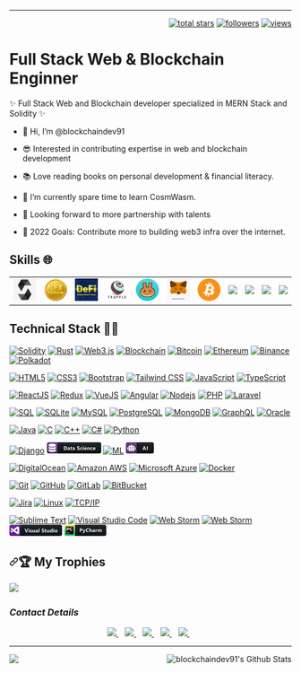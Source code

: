 <hr>
<p align="right">
  <a href="https://github.com/blockchaindev91?tab=repositories&sort=stargazers">
    <img alt="total stars" title="Total stars on GitHub" src="https://custom-icon-badges.herokuapp.com/badge/dynamic/json?logo=star&color=55960c&labelColor=488207&label=Stars&style=for-the-badge&query=%24.stars&url=https://api.github-star-counter.workers.dev/user/blockchaindev91"/></a>
  <a href="https://github.com/blockchaindev91?tab=followers">
    <img alt="followers" title="Follow me on Github" src="https://custom-icon-badges.herokuapp.com/github/followers/blockchaindev91?color=236ad3&labelColor=1155ba&style=for-the-badge&logo=person-add&label=Follow&logoColor=white"/></a>
  <a href="https://github.com/blockchaindev91">
    <img alt="views" title="GitHub profile views" src="https://shields-io-visitor-counter.herokuapp.com/badge?page=blockchaindev91&style=for-the-badge"/></a>
</p>

# Full Stack Web & Blockchain Enginner

<article class="markdown-body entry-content container-lg f5" itemprop="text"><p dir="auto"><g-emoji class="g-emoji" alias="sparkles" fallback-src="https://github.githubassets.com/images/icons/emoji/unicode/2728.png">✨</g-emoji> Full Stack Web and Blockchain developer specialized in MERN Stack and Solidity <g-emoji class="g-emoji" alias="sparkles" fallback-src="https://github.githubassets.com/images/icons/emoji/unicode/2728.png">✨</g-emoji></p>
</article>

<p align="center">

- 👋 Hi, I’m @blockchaindev91

- 😎 Interested in contributing expertise in web and blockchain development

- 📚 Love reading books on personal development & financial literacy.

- 🌱 I’m currently spare time to learn CosmWasm.

- 🤝 Looking forward to more partnership with talents

- 🥅 2022 Goals: Contribute more to building web3 infra over the internet.

</p>

## Skills 🌐

<table>
  <tr>
      <td><img src="https://github.com/blockchaindev91/blockchaindev91/blob/main/icons/icon_solidity.png?raw=true" width="200"></td>
      <td><img src="https://github.com/blockchaindev91/blockchaindev91/blob/main/icons/icon_nft.png?raw=true" width="200"></td>
      <td><img src="https://github.com/blockchaindev91/blockchaindev91/blob/main/icons/icon_defi.png?raw=true" width="200"></td>
      <td><img src="https://github.com/blockchaindev91/blockchaindev91/blob/main/icons/icon_truffle.png?raw=true" width="200"></td>
      <td><img src="https://github.com/blockchaindev91/blockchaindev91/blob/main/icons/icon_pancake.png?raw=true" width="200"></td>
      <td><img src="https://github.com/blockchaindev91/blockchaindev91/blob/main/icons/icon_metamask.png?raw=true" width="200"></td>
      <td><img src="https://github.com/blockchaindev91/blockchaindev91/blob/main/icons/icon_bitcoin.png?raw=true" width="200"></td>
      <td><img src="https://cdn.iconscout.com/icon/free/png-128/javascript-1174950.png" width="200"></td>
      <td><img src="https://cdn.iconscout.com/icon/free/png-128/react-1175109.png" width="200"></td>
      <td><img src="https://cdn.iconscout.com/icon/free/png-128/node-1174925.png" width="200"></td>
      <td><img src="https://cdn.iconscout.com/icon/free/png-128/vue-282497.png" width="200"></td>
  </tr>  
</table>

## Technical Stack 👨‍💻

[![Solidity](https://img.shields.io/badge/-Solidity-363636?style=flat&logo=Solidity&link=https://github.com/blockchaindev91/)](https://github.com/blockchaindev91/)
[![Rust](https://img.shields.io/badge/-Rust-black?style=flat&logo=Rust&link=https://github.com/blockchaindev91/)](https://github.com/blockchaindev91/)
[![Web3.js](https://img.shields.io/badge/-Web3.js-black?style=flat&logo=javascript&link=https://github.com/blockchaindev91/)](https://github.com/blockchaindev91/)
[![Blockchain](https://img.shields.io/badge/-Blockchain-121D13?style=flat&logo=Blockchain.com&link=https://github.com/blockchaindev91/)](https://github.com/blockchaindev91/)
[![Bitcoin](https://img.shields.io/badge/-Bitcoin-F7931A?style=flat&logo=Bitcoin&link=https://github.com/blockchaindev91/)](https://github.com/blockchaindev91/)
[![Ethereum](https://img.shields.io/badge/-Ethereum-3C3C3D?style=flat&logo=Ethereum&link=https://github.com/blockchaindev91/)](https://github.com/blockchaindev91/)
[![Binance](https://img.shields.io/badge/Binance-FCD535?style=flat&logo=Ethereum&link=https://github.com/blockchaindev91/)](https://github.com/blockchaindev91/)
[![Polkadot](https://img.shields.io/badge/polkadot-E6007A?style=flat&logo=Ethereum&link=https://github.com/blockchaindev91/)](https://github.com/blockchaindev91/)

[![HTML5](https://img.shields.io/badge/-HTML5-E34F26?style=flat&logo=html5&logoColor=white&link=https://github.com/blockchaindev91/)](https://github.com/blockchaindev91/) 
[![CSS3](https://img.shields.io/badge/-CSS3-1572B6?style=flat&logo=css3&link=https://github.com/blockchaindev91/)](https://github.com/blockchaindev91/) 
[![Bootstrap](https://img.shields.io/badge/-Bootstrap-563D7C?style=flat&logo=bootstrap&link=https://github.com/blockchaindev91/)](https://github.com/blockchaindev91/)
[![Tailwind CSS](https://img.shields.io/badge/Tailwind_CSS-38B2AC?style=flat&logo=bootstrap&link=https://github.com/blockchaindev91/)](https://github.com/blockchaindev91/)
[![JavaScript](https://img.shields.io/badge/-JavaScript-black?style=flat&logo=javascript&link=https://github.com/blockchaindev91/)](https://github.com/blockchaindev91/)
[![TypeScript](https://img.shields.io/badge/-TypeScript-007ACC?style=flat&logo=typescript&logoColor=white&link=https://github.com/blockchaindev91/)](https://github.com/blockchaindev91/)

[![ReactJS](https://img.shields.io/badge/-ReactJS-61DAFB?style=flat&logo=react&logoColor=white&link=https://github.com/blockchaindev91/)](https://github.com/blockchaindev91/) 
[![Redux](https://img.shields.io/badge/-Redux-764abc?style=flat&logo=redux&logoColor=white&link=https://github.com/blockchaindev91/)](https://github.com/blockchaindev91/)
[![VueJS](https://img.shields.io/badge/VueJS-41B883??style=flat&logo=vue.js&logoColor=white&link=https://github.com/blockchaindev91/)](https://github.com/blockchaindev91/) 
[![Angular](https://img.shields.io/badge/-Angular-DD0031?style=flat&logo=angular&logoColor=white&link=https://github.com/blockchaindev91/)](https://github.com/blockchaindev91/) 
[![Nodejs](https://img.shields.io/badge/-Nodejs-black?style=flat&logo=Node.js&link=https://github.com/blockchaindev91/)](https://github.com/blockchaindev91/)
[![PHP](https://img.shields.io/badge/PHP-777BB4?style=flat&logo=Node.js&link=https://github.com/blockchaindev91/)](https://github.com/blockchaindev91/)
[![Laravel](https://img.shields.io/badge/Laravel-FF2D20?style=flat&logo=Node.js&link=https://github.com/blockchaindev91/)](https://github.com/blockchaindev91/)

[![SQL](https://img.shields.io/badge/-SQL-d2082d?style=flat&logo=mysql&logoColor=white&link=https://github.com/blockchaindev91/)](https://github.com/blockchaindev91/)
[![SQLite](https://img.shields.io/badge/SQLite-07405E?style=flat&logo=graphql&link=https://github.com/blockchaindev91/)](https://github.com/blockchaindev91/)
[![MySQL](https://img.shields.io/badge/-MySQL-black?style=flat&logo=mysql&link=https://github.com/blockchaindev91/)](https://github.com/blockchaindev91/)
[![PostgreSQL](https://img.shields.io/badge/-PostgreSQL-336791?style=flat&logo=postgresql&link=https://github.com/blockchaindev91/)](https://github.com/blockchaindev91/)
[![MongoDB](https://img.shields.io/badge/-MongoDB-black?style=flat&logo=mongodb&link=https://github.com/blockchaindev91/)](https://github.com/blockchaindev91/)
[![GraphQL](https://img.shields.io/badge/-GraphQL-E10098?style=flat&logo=graphql&link=https://github.com/blockchaindev91/)](https://github.com/blockchaindev91/)
[![Oracle](https://img.shields.io/badge/Oracle-F80000?style=flat&logo=graphql&link=https://github.com/blockchaindev91/)](https://github.com/blockchaindev91/)

[![Java](https://img.shields.io/badge/Java-orange?style=flat&logo=java&logoColor=white&link=https://github.com/blockchaindev91/)](https://github.com/blockchaindev91/)
[![C](https://img.shields.io/badge/C-00599C?style=flat&logo=c%2B%2B&logoColor=ffffff&link=https://github.com/blockchaindev91/)](https://github.com/blockchaindev91/)
[![C++](https://img.shields.io/badge/C%2B%2B-00599C?style=flat&logo=c%2B%2B&logoColor=ffffff&link=https://github.com/blockchaindev91/)](https://github.com/blockchaindev91/)
[![C#](https://img.shields.io/badge/C%23-239120?style=flat&logo=c%2B%2B&logoColor=ffffff&link=https://github.com/blockchaindev91/)](https://github.com/blockchaindev91/)
[![Python](https://img.shields.io/badge/-Python-black?style=flat&logo=python&link=https://github.com/blockchaindev91/)](https://github.com/blockchaindev91/)

[![Django](https://img.shields.io/badge/-django-black?style=flat&logo=django)](https://github.com/blockchaindev91/)
[![DataScience](https://github.com/SvenCelin/SvenCelin/blob/master/Badges/datascience.png)](https://github.com/blockchaindev91/)
[![ML](https://img.shields.io/badge/-Machine%20Learning-102230?style=flat)](https://github.com/blockchaindev91/)
[![AI](https://github.com/SvenCelin/SvenCelin/blob/master/Badges/ai.png)](https://github.com/blockchaindev91/)

[![DigitalOcean](https://img.shields.io/badge/-Digital%20Ocean-darkblue?style=flat&logo=digitalocean&link=https://github.com/blockchaindev91/)](https://github.com/blockchaindev91/)
[![Amazon AWS](https://img.shields.io/badge/Amazon%20AWS-232F3E?style=flat&logo=amazon-aws&link=https://github.com/blockchaindev91/)](https://github.com/blockchaindev91/)
[![Microsoft Azure](https://img.shields.io/badge/Microsoft%20Azure-232F7E?style=flat&logo=microsoft-azure&link=https://github.com/blockchaindev91/)](https://github.com/blockchaindev91/)
[![Docker](https://img.shields.io/badge/-Docker-black?style=flat&logo=docker&link=https://github.com/blockchaindev91/)](https://github.com/blockchaindev91/)

[![Git](https://img.shields.io/badge/-Git-black?style=flat&logo=git&link=https://github.com/blockchaindev91/)](https://github.com/blockchaindev91/) 
[![GitHub](https://img.shields.io/badge/-GitHub-181717?style=flat&logo=github&link=https://github.com/blockchaindev91/)](https://github.com/blockchaindev91/)
[![GitLab](https://img.shields.io/badge/-GitLab-FCA121?style=flat&logo=gitlab&link=https://github.com/blockchaindev91/)](https://github.com/blockchaindev91/)
[![BitBucket](https://img.shields.io/badge/-BitBucket-darkblue?style=flat-square&logo=bitbucket&link=https://github.com/blockchaindev91/)](https://github.com/blockchaindev91/)

[![Jira](https://img.shields.io/badge/-Jira-222222?style=flat&logo=jira-software&logoColor=white&logoColor=0052CC)](https://github.com/blockchaindev91/)
[![Linux](https://img.shields.io/badge/-Linux-222222?style=flat&logo=linux&logoColor=FCC624)](https://github.com/blockchaindev91/)
[![TCP/IP](https://img.shields.io/badge/-TCP/IP-222222?style=flat&logo=cisco&logoColor=white)](https://github.com/blockchaindev91/)

[![Sublime Text](http://img.shields.io/badge/-Sublime%20Text-3C4858?style=flat&logo=sublime-text)](https://github.com/blockchaindev91/)
[![Visual Studio Code](https://img.shields.io/badge/-VSCode-444444?style=flat&logo=visual-studio-code&logoColor=007ACC)](https://github.com/blockchaindev91/)
[![Web Storm](https://img.shields.io/badge/WebStorm-000000?style=flat&logo=visual-studio-code&logoColor=007ACC)](https://github.com/blockchaindev91/)
[![Web Storm](http://img.shields.io/badge/-PHPStorm-181717?style=flat&logo=visual-studio-code&logoColor=007ACC)](https://github.com/blockchaindev91/)
[![Visual Studio](https://github.com/SvenCelin/SvenCelin/blob/master/Badges/visualstudio.png)](https://github.com/blockchaindev91/)
[![PyCharm](https://github.com/SvenCelin/SvenCelin/blob/master/Badges/pycharm.png)](https://github.com/blockchaindev91/)

### <h2 dir="auto"><a id="user-content--profile-trophy" class="anchor" aria-hidden="true" href="https://github.com/blockchaindev91"><svg class="octicon octicon-link" viewBox="0 0 16 16" version="1.1" width="16" height="16" aria-hidden="true"><path fill-rule="evenodd" d="M7.775 3.275a.75.75 0 001.06 1.06l1.25-1.25a2 2 0 112.83 2.83l-2.5 2.5a2 2 0 01-2.83 0 .75.75 0 00-1.06 1.06 3.5 3.5 0 004.95 0l2.5-2.5a3.5 3.5 0 00-4.95-4.95l-1.25 1.25zm-4.69 9.64a2 2 0 010-2.83l2.5-2.5a2 2 0 012.83 0 .75.75 0 001.06-1.06 3.5 3.5 0 00-4.95 0l-2.5 2.5a3.5 3.5 0 004.95 4.95l1.25-1.25a.75.75 0 00-1.06-1.06l-1.25 1.25a2 2 0 01-2.83 0z"></path></svg></a>🏆</g-emoji> My Trophies</h2>
<a href="http://github.com/blockchaindev91"><img src="https://camo.githubusercontent.com/d56647ee7f49ddaba75c1b71b74338bb36a7a1652bc73fb96e6cbd07206a93c1/68747470733a2f2f6769746875622d70726f66696c652d74726f7068792e76657263656c2e6170702f3f757365726e616d653d336d7038723326726f773d3126636f6c756d6e3d37266e6f2d62673d74727565266d617267696e2d773d3432267468656d653d6a756963796672657368"/></a>

### **_Contact Details_**

<p align='center'>
  <a href="https://www.linkedin.com/in/hisamitsu-teru-110744233">
    <img src="https://img.shields.io/badge/linkedin me-%231DA1F3.svg?&style=for-the-badge&logo=gmail&logoColor=white" />
  </a>&nbsp;&nbsp;
  <a href="https://t.me/teru12345">
    <img src="https://img.shields.io/badge/telegram-%230077B5.svg?&style=for-the-badge&logo=telegram&logoColor=white" />
  </a>&nbsp;&nbsp;
  <a href="https://join.skype.com/invite/D152S5b7pXtN">
    <img src="https://img.shields.io/badge/skype-%231DA1F3.svg?&style=for-the-badge&logo=skype&logoColor=white" />
  </a>&nbsp;&nbsp;
  <a href="mailto:hisamitsuteru@gmail.com">
    <img src="https://img.shields.io/badge/email me-%231DA1F3.svg?&style=for-the-badge&logo=gmail&logoColor=white" />
  </a>&nbsp;&nbsp;
    <a href="https://discordapp.com/users/947880293665234966">
    <img src="https://img.shields.io/badge/discord me-%231DA1F3.svg?&style=for-the-badge&logo=gmail&logoColor=white" />
  </a>&nbsp;&nbsp;
</p>

--- 
<img align="left" src="https://github-readme-stats.vercel.app/api/top-langs/?username=blockchaindev91&theme=white" /> 
<img align="right" alt="blockchaindev91's Github Stats" src="https://github-readme-stats.vercel.app/api?username=blockchaindev91&show_icons=true&hide_border=true" /><br />

<!--
**blockchaindev91/blockchaindev91** is a ✨ _special_ ✨ repository because its `README.md` (this file) appears on your GitHub profile.

Here are some ideas to get you started:

- 🔭 I’m currently working on ...
- 🌱 I’m currently learning ...
- 👯 I’m looking to collaborate on ...
- 🤔 I’m looking for help with ...
- 💬 Ask me about ...
- 📫 How to reach me: ...
- 😄 Pronouns: ...
- ⚡ Fun fact: ...
-->
